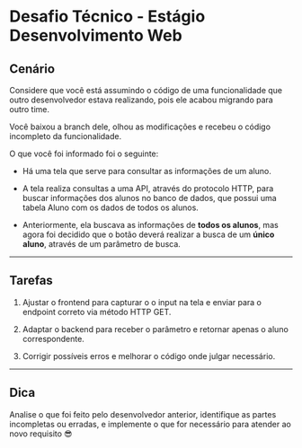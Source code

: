 # Desafio Técnico - Estágio Desenvolvimento Web 

## Cenário
Considere que você está assumindo o código de uma funcionalidade que outro desenvolvedor estava realizando, pois ele acabou migrando para outro time.  

Você baixou a branch dele, olhou as modificações e recebeu o código incompleto da funcionalidade.  

O que você foi informado foi o seguinte:  

- Há uma tela que serve para consultar as informações de um aluno.  

- A tela realiza consultas a uma API, através do protocolo HTTP, para buscar informações dos alunos no banco de dados, que possui uma tabela Aluno com os dados de todos os alunos.

- Anteriormente, ela buscava as informações de **todos os alunos**, mas agora foi decidido que o botão deverá realizar a busca de um **único aluno**, através de um parâmetro de busca.  

---

## Tarefas
1. Ajustar o frontend para capturar o o input na tela e enviar para o endpoint correto via método HTTP GET.

2. Adaptar o backend para receber o parâmetro e retornar apenas o aluno correspondente.  

3. Corrigir possíveis erros e melhorar o código onde julgar necessário.  

---
## Dica
Analise o que foi feito pelo desenvolvedor anterior, identifique as partes incompletas ou erradas, e implemente o que for necessário para atender ao novo requisito 😎
